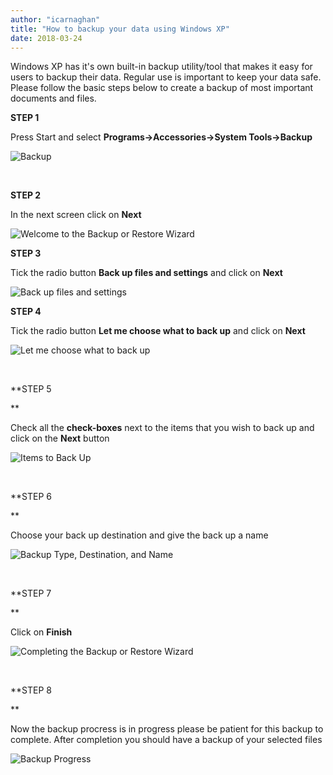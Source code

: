 ```yaml
---
author: "icarnaghan"
title: "How to backup your data using Windows XP"
date: 2018-03-24
---
```


Windows XP has it's own built-in backup utility/tool that makes it easy for users to backup their data. Regular use is important to keep your data safe. Please follow the basic steps below to create a backup of most important documents and files.

**STEP 1**

Press Start and select **Programs->Accessories->System Tools->Backup**

![Backup](images/backup1.png "Backup")

 

**STEP 2**

In the next screen click on **Next**

![Welcome to the Backup or Restore Wizard](images/backup2.png "Welcome to the Backup or Restore Wizard")

**STEP 3**

Tick the radio button **Back up files and settings** and click on **Next**

![Back up files and settings](images/backup3.png "Back up files and settings")

**STEP 4**

Tick the radio button **Let me choose what to back up** and click on **Next**

![Let me choose what to back up](images/backup4.png "Let me choose what to back up")

 

**STEP 5

**

Check all the **check-boxes** next to the items that you wish to back up and click on the **Next** button

![Items to Back Up](images/backup5.png "Items to Back Up")

 

**STEP 6

**

Choose your back up destination and give the back up a name

![Backup Type, Destination, and Name](images/backup6.png "Backup Type, Destination, and Name")

 

**STEP 7

**

Click on **Finish**

![Completing the Backup or Restore Wizard](images/backup7.png "Completing the Backup or Restore Wizard")

 

**STEP 8

**

Now the backup procress is in progress please be patient for this backup to complete. After completion you should have a backup of your selected files

![Backup Progress](images/backup8.png "Backup Progress")
